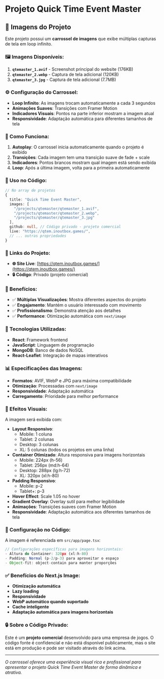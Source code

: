 # Projeto Quick Time Event Master

## 📸 Imagens do Projeto

Este projeto possui um **carrossel de imagens** que exibe múltiplas capturas de tela em loop infinito.

### 🖼️ Imagens Disponíveis:

1. **`qtemaster_1.avif`** - Screenshot principal do website (176KB)
2. **`qtemaster_2.webp`** - Captura de tela adicional (120KB)
3. **`qtemaster_3.jpg`** - Captura de tela adicional (7.7MB)

### ⚙️ Configuração do Carrossel:

- **Loop Infinito**: As imagens trocam automaticamente a cada 3 segundos
- **Animações Suaves**: Transições com Framer Motion
- **Indicadores Visuais**: Pontos na parte inferior mostram a imagem atual
- **Responsividade**: Adaptação automática para diferentes tamanhos de tela

### 🎯 Como Funciona:

1. **Autoplay**: O carrossel inicia automaticamente quando o projeto é exibido
2. **Transições**: Cada imagem tem uma transição suave de fade + scale
3. **Indicadores**: Pontos brancos mostram qual imagem está sendo exibida
4. **Loop**: Após a última imagem, volta para a primeira automaticamente

### 📱 Uso no Código:

```typescript
// No array de projetos
{
  title: "Quick Time Event Master",
  images: [
    "/projects/qtemaster/qtemaster_1.avif",
    "/projects/qtemaster/qtemaster_2.webp",
    "/projects/qtemaster/qtemaster_3.jpg"
  ],
  github: null, // Código privado - projeto comercial
  live: "https://qtem.inoutbox.games/",
  // ... outras propriedades
}
```

### 🔗 Links do Projeto:

- **🌐 Site Live**: [https://qtem.inoutbox.games/](https://qtem.inoutbox.games/)
- **🔒 Código**: Privado (projeto comercial)

### 🎨 Benefícios:

- ✅ **Múltiplas Visualizações**: Mostra diferentes aspectos do projeto
- ✅ **Engajamento**: Mantém o usuário interessado com movimento
- ✅ **Profissionalismo**: Demonstra atenção aos detalhes
- ✅ **Performance**: Otimização automática com `next/image`

### 🔧 Tecnologias Utilizadas:

- **React**: Framework frontend
- **JavaScript**: Linguagem de programação
- **MongoDB**: Banco de dados NoSQL
- **React-Leaflet**: Integração de mapas interativos

### 📊 Especificações das Imagens:

- **Formatos**: AVIF, WebP e JPG para máxima compatibilidade
- **Otimização**: Processadas com `next/image`
- **Responsividade**: Adaptação automática
- **Carregamento**: Prioridade para melhor performance

### 🎨 Efeitos Visuais:

A imagem será exibida com:
- **Layout Responsivo**: 
  - Mobile: 1 coluna
  - Tablet: 2 colunas  
  - Desktop: 3 colunas
  - XL: 5 colunas (todos os projetos em uma linha)
- **Container Otimizado**: Altura responsiva para imagens horizontais
  - Mobile: 224px (h-56)
  - Tablet: 256px (md:h-64)
  - Desktop: 288px (lg:h-72)
  - XL: 320px (xl:h-80)
- **Padding Responsivo**: 
  - Mobile: p-2
  - Tablet+: p-3
- **Hover Effect**: Scale 1.05 no hover
- **Gradient Overlay**: Overlay sutil para melhor legibilidade
- **Animações**: Transições suaves com Framer Motion
- **Responsividade**: Adaptação automática aos diferentes tamanhos de tela

### 🔧 Configuração no Código:

A imagem é referenciada em `src/app/page.tsx`:

```javascript
// Configurações específicas para imagens horizontais:
- Altura do Container: 320px (xl:h-80)
- Padding: Normal (p-2/p-3) para aproveitar o espaço
- Object-fit: object-contain para manter proporções
```

### ✅ Benefícios do Next.js Image:

- **Otimização automática**
- **Lazy loading**
- **Responsividade**
- **WebP automático quando suportado**
- **Cache inteligente**
- **Adaptação automática para imagens horizontais**

### 🔒 Sobre o Código Privado:

Este é um **projeto comercial** desenvolvido para uma empresa de jogos. O código fonte é confidencial e não está disponível publicamente, mas o site está em produção e pode ser visitado através do link acima.

---

*O carrossel oferece uma experiência visual rica e profissional para apresentar o projeto Quick Time Event Master de forma dinâmica e atrativa.*
